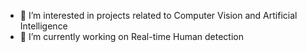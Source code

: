 - 👀 I’m interested in projects related to Computer Vision and Artificial Intelligence 
- 🌱 I’m currently working on Real-time Human detection 

<!---
Doofenshmirtz97/Doofenshmirtz97 is a ✨ special ✨ repository because its `README.md` (this file) appears on your GitHub profile.
You can click the Preview link to take a look at your changes.
--->
